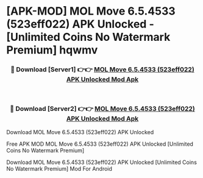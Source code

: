 # [APK-MOD] MOL Move 6.5.4533 (523eff022) APK Unlocked - [Unlimited Coins No Watermark Premium] hqwmv



<div align="center">
<h3>🔴 Download [Server1] 👉👉 <a href="https://momento.my/?title=MOL_Move_6.5.4533_(523eff022)_APK_Unlocked">MOL Move 6.5.4533 (523eff022) APK Unlocked Mod Apk</a></h3><br>

<h3>🔴 Download [Server2] 👉👉 <a href="https://momento.my/?title=MOL_Move_6.5.4533_(523eff022)_APK_Unlocked">MOL Move 6.5.4533 (523eff022) APK Unlocked Mod Apk</a></h3>
</div>



Download MOL Move 6.5.4533 (523eff022) APK Unlocked 

Free APK MOD MOL Move 6.5.4533 (523eff022) APK Unlocked [Unlimited Coins No Watermark Premium]

Download MOL Move 6.5.4533 (523eff022) APK Unlocked [Unlimited Coins No Watermark Premium] Mod For Android
